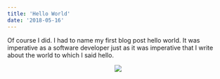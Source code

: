 ```yaml
---
title: 'Hello World'
date: '2018-05-16'
---
```


Of course I did. I had to name my first blog post hello world. It was imperative as a software developer just as it was imperative that I write about the world to which I said hello.

<center><img src="https://thumbs.gfycat.com/DamagedImportantAmurratsnake-max-1mb.gif"/><center>
